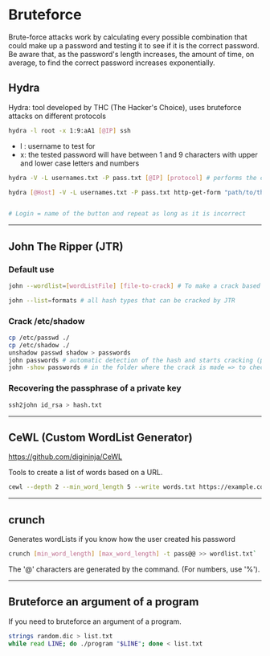 # Bruteforce

Brute-force attacks work by calculating every possible combination that could make up a password and testing it to see if it is the correct password. Be aware that, as the password's length increases, the amount of time, on average, to find the correct password increases exponentially.

## Hydra

Hydra: tool developed by THC (The Hacker's Choice), uses bruteforce attacks on different protocols


```sh
hydra -l root -x 1:9:aA1 [@IP] ssh
```

* l : username to test for
* x: the tested password will have between 1 and 9 characters with upper and lower case letters and numbers

```sh
hydra -V -L usernames.txt -P pass.txt [@IP] [protocol] # performs the combinations between each word in the text files.
```


```sh
hydra [@Host] -V -L usernames.txt -P pass.txt http-get-form "path/to/the/form/:username=^USER^&password=^PASS^&Login:F-incorrect:H=cookie:PHPSESSID=[cookie];security=high"


# Login = name of the button and repeat as long as it is incorrect
```


___
## John The Ripper (JTR)

### Default use

```sh
john --wordlist=[wordListFile] [file-to-crack] # To make a crack based on a wordList
```

```sh
john --list=formats # all hash types that can be cracked by JTR
```
### Crack /etc/shadow

```sh
cp /etc/passwd ./
cp /etc/shadow ./
unshadow passwd shadow > passwords
john passwords # automatic detection of the hash and starts cracking (press a key to know the evolution (except 'q' because it quits)
john -show passwords # in the folder where the crack is made => to check what has been found
```


### Recovering the passphrase of a private key

```sh
ssh2john id_rsa > hash.txt
```

___
## CeWL (Custom WordList Generator)

https://github.com/digininja/CeWL

Tools to create a list of words based on a URL.

```sh
cewl --depth 2 --min_word_length 5 --write words.txt https://example.com
```

___
## crunch

Generates wordLists if you know how the user created his password

```sh
crunch [min_word_length] [max_word_length] -t pass@@ >> wordlist.txt`
```

The '@' characters are generated by the command. (For numbers, use '%').

___
## Bruteforce an argument of a program

If you need to bruteforce an argument of a program.
```sh
strings random.dic > list.txt
while read LINE; do ./program "$LINE"; done < list.txt
```
